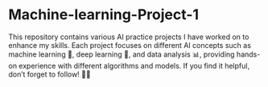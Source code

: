 # Machine-learning-Project-1
This repository contains various AI practice projects I have worked on to enhance my skills. Each project focuses on different AI concepts such as machine learning 🤖, deep learning 🧠, and data analysis 📊, providing hands-on experience with different algorithms and models. If you find it helpful, don’t forget to follow! 🚀✨
